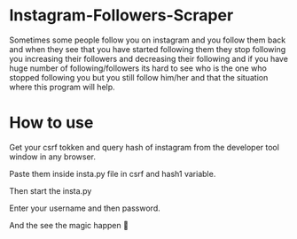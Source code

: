 # Instagram-Followers-Scraper
Sometimes some people follow you on instagram and you follow them back and when they see that you have started following them they stop following you increasing their followers and decreasing their following and if you have huge number of following/followers its hard to see who is the one who stopped following you but you still follow him/her and that the situation where this program will help.

# How to use 
Get your csrf tokken and query hash of instagram from the developer tool window in any browser.

Paste them inside insta.py file in csrf and hash1 variable.

Then start the insta.py

Enter your username and then password.

And the see the magic happen 🙂
